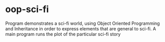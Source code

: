 # oop-sci-fi
Program demonstrates a sci-fi world, using Object Oriented Programming and Inheritance in order to express elements that are general to sci-fi. A main program runs the plot of the particular sci-fi story
